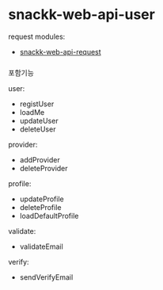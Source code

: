 # snackk-web-api-user

request modules:
* [snackk-web-api-request](https://github.com/madsquare/snackk-web-api-request)


### 
포함기능

user:
* registUser
* loadMe
* updateUser
* deleteUser

provider:
* addProvider
* deleteProvider

profile:
* updateProfile
* deleteProfile
* loadDefaultProfile

validate:
* validateEmail

verify:
* sendVerifyEmail
